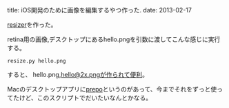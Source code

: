 title: iOS開発のために画像を編集するやつ作った.
date: 2013-02-17


[resizer](https://github.com/okamurayasuyuki/resizer)を作った。

retina用の画像,デスクトップにあるhello.pngを引数に渡してこんな感じに実行する。

	resize.py hello.png


すると、
hello.png,hello@2x.pngが作られて便利。

Macのデスクトップアプリに[prepo](https://itunes.apple.com/jp/app/prepo/id476533227?mt=1://itunes.apple.com/jp/app/prepo/id476533227?mt=12)というのがあって、今までそれをずっと使ってたけど、このスクリプトでだいたいなんとかなる。


